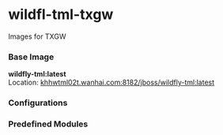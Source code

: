 # wildfl-tml-txgw #
 Images for TXGW

### Base Image

**wildfly-tml:latest**  
Location: [khhwtml02t.wanhai.com:8182/jboss/wildfly-tml:latest](http://khhwtml02t.wanhai.com:8181/service/rest/repository/browse/tml-release/v2/jboss/wildfly-tml/tags/)

### Configurations
### Predefined Modules